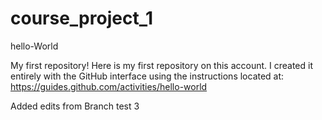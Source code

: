 # course_project_1
hello-World

My first repository!
Here is my first repository on this account.
I created it entirely with the GitHub interface using the instructions located at:
https://guides.github.com/activities/hello-world

Added edits from Branch test 3
